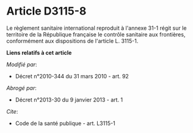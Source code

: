 # Article D3115-8

Le règlement sanitaire international reproduit à l'annexe 31-1 régit sur le territoire de la République française le contrôle
sanitaire aux frontières, conformément aux dispositions de l'article L. 3115-1.

**Liens relatifs à cet article**

_Modifié par_:

  - Décret n°2010-344 du 31 mars 2010 - art. 92

_Abrogé par_:

  - Décret n°2013-30 du 9 janvier 2013 - art. 1

_Cite_:

  - Code de la santé publique - art. L3115-1

